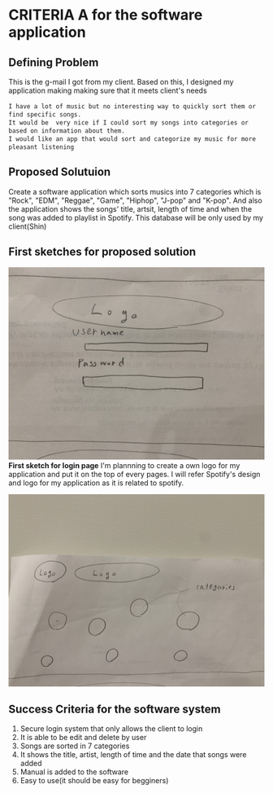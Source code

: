 # CRITERIA A for the software application #

## Defining Problem ##
This is the g-mail I got from my client. Based on this, I designed my application making making sure that it meets client's needs
```
I have a lot of music but no interesting way to quickly sort them or find specific songs. 
It would be  very nice if I could sort my songs into categories or based on information about them. 
I would like an app that would sort and categorize my music for more pleasant listening
```

## Proposed Solutuion ##
Create a software application which sorts musics into 7 categories which is "Rock", "EDM", "Reggae", "Game", "Hiphop", "J-pop" and "K-pop". And also the application shows the songs' title, artsit, length of time and when the song was added to playlist in Spotify. This database will be only used by my client(Shin)

## First sketches for proposed solution ##
![loginpage](Loginpage.JPG)
**First sketch for login page**
I'm plannning to create a own logo for my application and put it on the top of every pages. I will refer Spotify's design and logo for my application as it is related to spotify.

![mainpage](Mainpage.JPG)

## Success Criteria for the software system ##
1. Secure login system that only allows the client to login
1. It is able to be edit and delete by user
1. Songs are sorted in 7 categories 
1. It shows the title, artist, length of time and the date that songs were added
1. Manual is added to the software
1. Easy to use(it should be easy for begginers)


